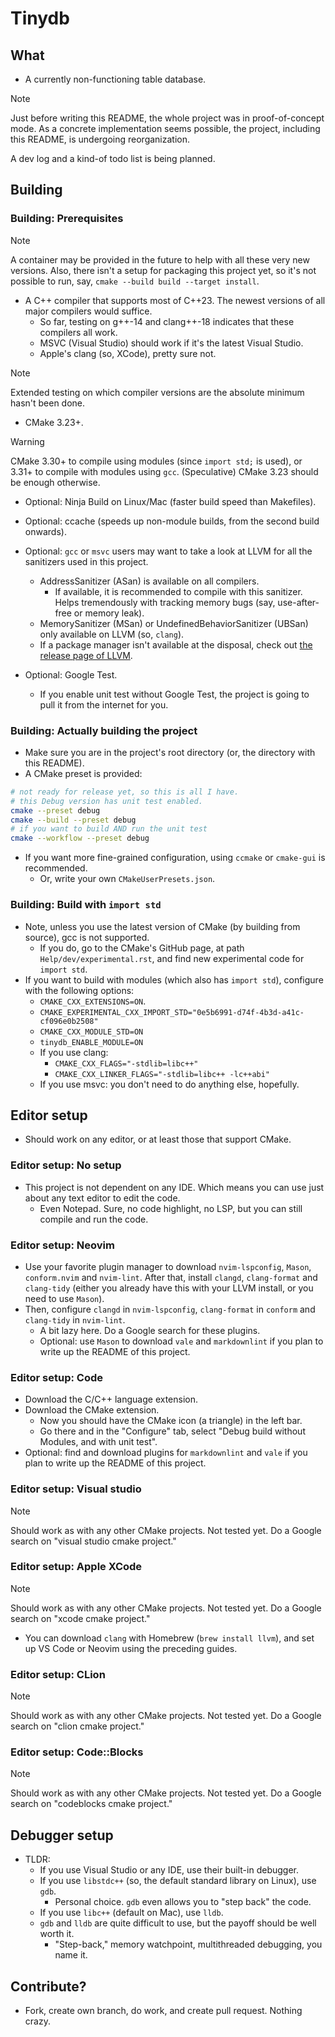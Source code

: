 # Tinydb

## What

- A currently non-functioning table database.

> [!NOTE]
> Just before writing this README, the whole project was in proof-of-concept
> mode. As a concrete implementation seems possible, the project, including this
> README, is undergoing reorganization.
>
> A dev log and a kind-of todo list is being planned.

## Building

### Building: Prerequisites

> [!NOTE]
> A container may be provided in the future to help with all these very new
> versions.
> Also, there isn't a setup for packaging this project yet, so it's not possible
> to run, say, `cmake --build build --target install`.

- A C++ compiler that supports most of C++23. The newest versions of all major
compilers would suffice.
  - So far, testing on g++-14 and clang++-18 indicates that these compilers all
  work.
  - MSVC (Visual Studio) should work if it's the latest Visual Studio.
  - Apple's clang (so, XCode), pretty sure not.

> [!NOTE]
> Extended testing on which compiler versions are the absolute minimum hasn't
> been done.

- CMake 3.23+.

> [!WARNING]
> CMake 3.30+ to compile using modules (since `import std;` is used), or 3.31+
> to compile with modules using `gcc`.
> (Speculative) CMake 3.23 should be enough otherwise.

- Optional: Ninja Build on Linux/Mac (faster build speed than Makefiles).
- Optional: ccache (speeds up non-module builds, from the second build
onwards).
- Optional: `gcc` or `msvc` users may want to take a look at LLVM for
all the sanitizers used in this project.
  - AddressSanitizer (ASan) is available on all compilers.
    - If available, it is recommended to compile with this sanitizer. Helps
    tremendously with tracking memory bugs (say, use-after-free or memory leak).
  - MemorySanitizer (MSan) or UndefinedBehaviorSanitizer (UBSan) only available
  on LLVM (so, `clang`).
  - If a package manager isn't available at the disposal, check out
  [the release page of LLVM](https://github.com/llvm/llvm-project/releases).

- Optional: Google Test.
  - If you enable unit test without Google Test, the project is going to pull it
  from the internet for you.

### Building: Actually building the project

- Make sure you are in the project's root directory (or, the directory with
this README).
- A CMake preset is provided:

```bash
# not ready for release yet, so this is all I have.
# this Debug version has unit test enabled.
cmake --preset debug
cmake --build --preset debug
# if you want to build AND run the unit test
cmake --workflow --preset debug
```

- If you want more fine-grained configuration, using `ccmake` or `cmake-gui`
is recommended.
  - Or, write your own `CMakeUserPresets.json`.

### Building: Build with `import std`

- Note, unless you use the latest version of CMake (by building from source),
gcc is not supported.
  - If you do, go to the CMake's GitHub page, at path `Help/dev/experimental.rst`,
  and find new experimental code for `import std`.
- If you want to build with modules (which also has `import std`), configure
with the following options:
  - `CMAKE_CXX_EXTENSIONS=ON`.
  - `CMAKE_EXPERIMENTAL_CXX_IMPORT_STD="0e5b6991-d74f-4b3d-a41c-cf096e0b2508"`
  - `CMAKE_CXX_MODULE_STD=ON`
  - `tinydb_ENABLE_MODULE=ON`
  - If you use clang:
    - `CMAKE_CXX_FLAGS="-stdlib=libc++"`
    - `CMAKE_CXX_LINKER_FLAGS="-stdlib=libc++ -lc++abi"`
  - If you use msvc: you don't need to do anything else, hopefully.

## Editor setup

- Should work on any editor, or at least those that support CMake.

### Editor setup: No setup

- This project is not dependent on any IDE. Which means you can use just about
any text editor to edit the code.
  - Even Notepad. Sure, no code highlight, no LSP, but you can still compile and
  run the code.

### Editor setup: Neovim

- Use your favorite plugin manager to download `nvim-lspconfig`, `Mason`,
`conform.nvim` and `nvim-lint`.
After that, install `clangd`, `clang-format` and `clang-tidy` (either you
already have this with your LLVM install, or you need to use `Mason`).
- Then, configure `clangd` in `nvim-lspconfig`, `clang-format` in `conform` and
`clang-tidy` in `nvim-lint`.
  - A bit lazy here. Do a Google search for these plugins.
  - Optional: use `Mason` to download `vale` and `markdownlint` if you plan to
  write up the README of this project.

### Editor setup: Code

- Download the C/C++ language extension.
- Download the CMake extension.
  - Now you should have the CMake icon (a triangle) in the left bar.
  - Go there and in the "Configure" tab, select "Debug build without Modules,
  and with unit test".
- Optional: find and download plugins for `markdownlint` and `vale` if you plan
to write up the README of this project.

### Editor setup: Visual studio

> [!NOTE]
> Should work as with any other CMake projects. Not tested yet.
> Do a Google search on "visual studio cmake project."

### Editor setup: Apple XCode

> [!NOTE]
> Should work as with any other CMake projects. Not tested yet.
> Do a Google search on "xcode cmake project."

- You can download `clang` with Homebrew (`brew install llvm`), and set up VS
Code or Neovim using the preceding guides.

### Editor setup: CLion

> [!NOTE]
> Should work as with any other CMake projects. Not tested yet.
> Do a Google search on "clion cmake project."

### Editor setup: Code::Blocks

> [!NOTE]
> Should work as with any other CMake projects. Not tested yet.
> Do a Google search on "codeblocks cmake project."

## Debugger setup

- TLDR:
  - If you use Visual Studio or any IDE, use their built-in debugger.
  - If you use `libstdc++` (so, the default standard library on Linux), use `gdb`.
    - Personal choice. `gdb` even allows you to "step back" the code.
  - If you use `libc++` (default on Mac), use `lldb`.
  - `gdb` and `lldb` are quite difficult to use, but the payoff should be well
  worth it.
    - "Step-back," memory watchpoint, multithreaded debugging, you name it.

## Contribute?

- Fork, create own branch, do work, and create pull request. Nothing crazy.
